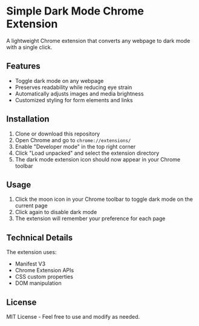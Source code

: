 # Simple Dark Mode Chrome Extension

A lightweight Chrome extension that converts any webpage to dark mode with a single click.

## Features

- Toggle dark mode on any webpage
- Preserves readability while reducing eye strain
- Automatically adjusts images and media brightness
- Customized styling for form elements and links

## Installation

1. Clone or download this repository
2. Open Chrome and go to `chrome://extensions/`
3. Enable "Developer mode" in the top right corner
4. Click "Load unpacked" and select the extension directory
5. The dark mode extension icon should now appear in your Chrome toolbar

## Usage

1. Click the moon icon in your Chrome toolbar to toggle dark mode on the current page
2. Click again to disable dark mode
3. The extension will remember your preference for each page

## Technical Details

The extension uses:
- Manifest V3
- Chrome Extension APIs
- CSS custom properties
- DOM manipulation

## License

MIT License - Feel free to use and modify as needed.